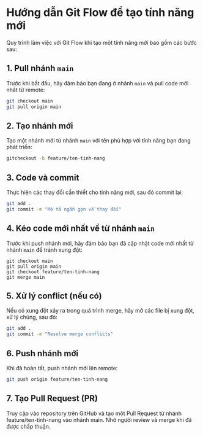 # Hướng dẫn Git Flow để tạo tính năng mới

Quy trình làm việc với Git Flow khi tạo một tính năng mới bao gồm các bước sau:

## 1. Pull nhánh `main`

Trước khi bắt đầu, hãy đảm bảo bạn đang ở nhánh `main` và pull code mới nhất từ remote:

```bash
git checkout main
git pull origin main
```
## 2. Tạo nhánh mới

Tạo một nhánh mới từ nhánh `main` với tên phù hợp với tính năng bạn đang phát triển:

```bash
gitcheckout -b feature/ten-tinh-nang
```
## 3. Code và commit

Thực hiện các thay đổi cần thiết cho tính năng mới, sau đó commit lại:

```bash
git add .
git commit -m "Mô tả ngắn gọn về thay đổi"
```
## 4. Kéo code mới nhất về từ nhánh `main`
Trước khi push nhánh mới, hãy đảm bảo bạn đã cập nhật code mới nhất từ nhánh `main` để tránh xung đột:
```
git checkout main
git pull origin main
git checkout feature/ten-tinh-nang
git merge main
```
## 5. Xử lý conflict (nếu có)
Nếu có xung đột xảy ra trong quá trình merge, hãy mở các file bị xung đột, xử lý chúng, sau đó:
```bash
git add .
git commit -m "Resolve merge conflicts"
```
## 6. Push nhánh mới

Khi đã hoàn tất, push nhánh mới lên remote:
```bash
git push origin feature/ten-tinh-nang
```
## 7. Tạo Pull Request (PR)
Truy cập vào repository trên GitHub và tạo một Pull Request từ nhánh feature/ten-tinh-nang vào nhánh main. Nhờ người review và merge khi đã được chấp thuận.